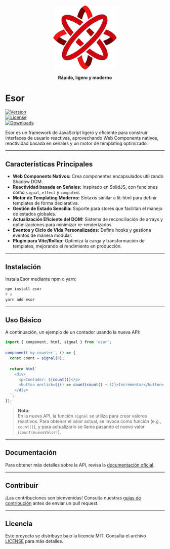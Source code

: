 <p align="center">
  <img src="./assets/esor_logo.png" alt="Esor Logo" width="200"/>
</p>

<p align="center"><strong>Rápido, ligero y moderno</strong></p>

# Esor

[![Version](https://img.shields.io/npm/v/esor.svg)](https://www.npmjs.com/package/esor)  
[![License](https://img.shields.io/npm/l/esor.svg)](https://github.com/esorjs/esor/blob/main/LICENSE)  
[![Downloads](https://img.shields.io/npm/dm/esor.svg)](https://www.npmjs.com/package/esor)

Esor es un framework de JavaScript ligero y eficiente para construir interfaces de usuario reactivas, aprovechando Web Components nativos, reactividad basada en señales y un motor de templating optimizado.

---

## Características Principales

- **Web Components Nativos:** Crea componentes encapsulados utilizando Shadow DOM.
- **Reactividad basada en Señales:** Inspirado en SolidJS, con funciones como `signal`, `effect` y `computed`.
- **Motor de Templating Moderno:** Sintaxis similar a lit-html para definir templates de forma declarativa.
- **Gestión de Estado Sencilla:** Soporte para stores que facilitan el manejo de estados globales.
- **Actualización Eficiente del DOM:** Sistema de reconciliación de arrays y optimizaciones para minimizar re-renderizados.
- **Eventos y Ciclo de Vida Personalizados:** Define hooks y gestiona eventos de manera modular.
- **Plugin para Vite/Rollup:** Optimiza la carga y transformación de templates, mejorando el rendimiento en producción.

---

## Instalación

Instala Esor mediante npm o yarn:

```bash
npm install esor
# o
yarn add esor
```

---

## Uso Básico

A continuación, un ejemplo de un contador usando la nueva API:

```javascript
import { component, html, signal } from 'esor';

component('my-counter', () => {
  const count = signal(0);

  return html`
    <div>
      <p>Contador: ${count()}</p>
      <button onclick=${() => count(count() + 1)}>Incrementar</button>
    </div>
  `;
});
```

> **Nota:**  
> En la nueva API, la función `signal` se utiliza para crear valores reactivos. Para obtener el valor actual, se invoca como función (e.g., `count()`), y para actualizarlo se llama pasando el nuevo valor (`count(nuevoValor)`).

---

## Documentación

Para obtener más detalles sobre la API, revisa la [documentación oficial](https://github.com/esorjs/esor/wiki).

---

## Contribuir

¡Las contribuciones son bienvenidas! Consulta nuestras [guías de contribución](https://github.com/esorjs/esor/blob/main/CONTRIBUTING.md) antes de enviar un pull request.

---

## Licencia

Este proyecto se distribuye bajo la licencia MIT. Consulta el archivo [LICENSE](https://github.com/esorjs/esor/blob/main/LICENSE) para más detalles.
